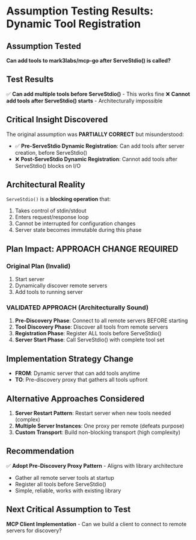 # Assumption Testing Results: Dynamic Tool Registration

## Assumption Tested
**Can add tools to mark3labs/mcp-go after ServeStdio() is called?**

## Test Results
✅ **Can add multiple tools before ServeStdio()** - This works fine
❌ **Cannot add tools after ServeStdio() starts** - Architecturally impossible

## Critical Insight Discovered
The original assumption was **PARTIALLY CORRECT** but misunderstood:
- ✅ **Pre-ServeStdio Dynamic Registration**: Can add tools after server creation, before ServeStdio()
- ❌ **Post-ServeStdio Dynamic Registration**: Cannot add tools after ServeStdio() blocks on I/O

## Architectural Reality
`ServeStdio()` is a **blocking operation** that:
1. Takes control of stdin/stdout
2. Enters request/response loop  
3. Cannot be interrupted for configuration changes
4. Server state becomes immutable during this phase

## Plan Impact: **APPROACH CHANGE REQUIRED**

### Original Plan (Invalid)
1. Start server
2. Dynamically discover remote servers
3. Add tools to running server

### **VALIDATED APPROACH** (Architecturally Sound)
1. **Pre-Discovery Phase**: Connect to all remote servers BEFORE starting
2. **Tool Discovery Phase**: Discover all tools from remote servers  
3. **Registration Phase**: Register ALL tools before ServeStdio()
4. **Server Start Phase**: Call ServeStdio() with complete tool set

## Implementation Strategy Change
- **FROM**: Dynamic server that can add tools anytime
- **TO**: Pre-discovery proxy that gathers all tools upfront

## Alternative Approaches Considered
1. **Server Restart Pattern**: Restart server when new tools needed (complex)
2. **Multiple Server Instances**: One proxy per remote (defeats purpose)
3. **Custom Transport**: Build non-blocking transport (high complexity)

## Recommendation
✅ **Adopt Pre-Discovery Proxy Pattern** - Aligns with library architecture
- Gather all remote server tools at startup
- Register all tools before ServeStdio()
- Simple, reliable, works with existing library

## Next Critical Assumption to Test
**MCP Client Implementation** - Can we build a client to connect to remote servers for discovery?